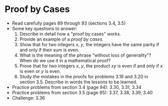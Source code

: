 # Proof by Cases

- Read carefully pages 89 through 93 (sections 3.4, 3.5)
- Some key questions to answer:
    1. Describe in detail how a "proof by cases" works.
    2. Provide an example of a *proof by cases*.
    3. Show that for two integers $x$, $y$, the integers have the same parity if and only if their sum is even.
    4. What is the meaning of the phrase "without loss of generality"? When do we use it in a mathematical proof?
    5. Prove that for two integers $x$, $y$, the product $xy$ is even if and only if $x$ is even or $y$ is even.
    6. Study the mistakes in the proofs for problems 3.19 and 3.20 in section 3.5. Describe in words the lessons to be learned.
- Practice problems from section 3.4 (page 94): 3.30, 3.31, 3.34
- Practice problems from section 3.5 (page 95): 3.37, 3.38, 3.39, 3.40
- Challenge: 3.36
